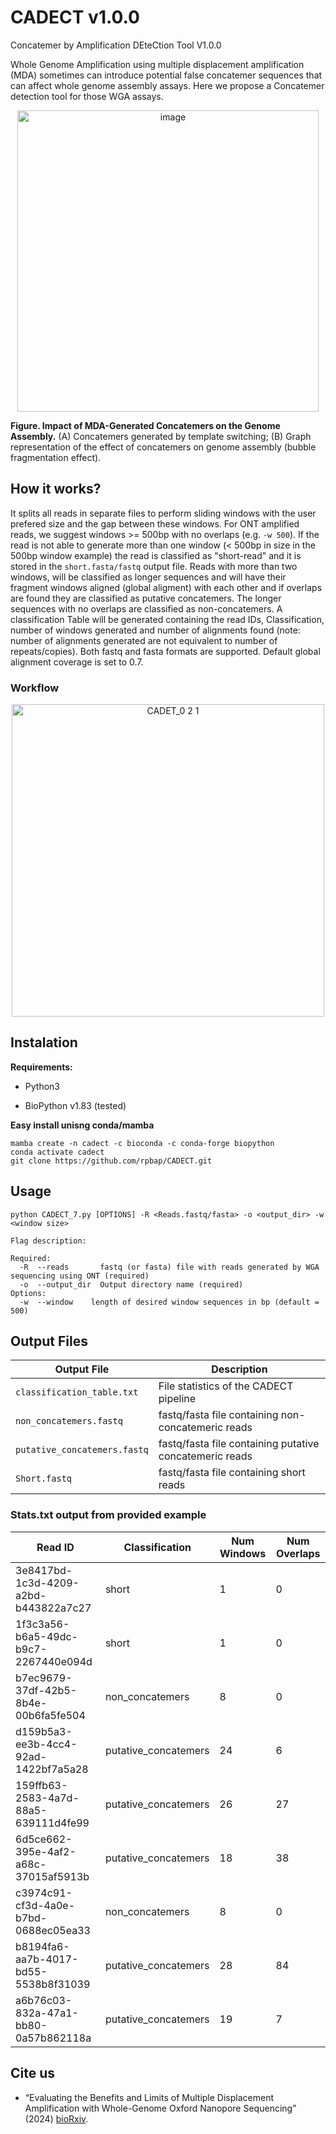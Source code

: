 # CADECT v1.0.0
Concatemer by Amplification DEteCtion Tool V1.0.0


Whole Genome Amplification using multiple displacement amplification (MDA) sometimes can introduce potential false concatemer sequences that can affect whole genome assembly assays. Here we propose a Concatemer detection tool for those WGA assays.

<p align="center">
  

<img width="482" alt="image" src="https://github.com/rpbap/CADECT/assets/28576450/b92cd828-c707-4da1-a44c-98331ee856b3">


</p>

**Figure. Impact of MDA-Generated Concatemers on the Genome Assembly.** (A) Concatemers generated by template switching; (B) Graph representation of the effect of concatemers on genome assembly (bubble fragmentation effect).

## How it works?
It splits all reads in separate files to perform sliding windows with the user prefered size and the gap between these windows. For ONT amplified reads, we suggest windows >= 500bp with no overlaps (e.g. `-w 500`). If the read is not able to generate more than one window (< 500bp in size in the 500bp window example) the read is classified as "short-read" and it is stored in the `short.fasta/fastq` output file. Reads with more than two windows, will be classified as longer sequences and will have their fragment windows aligned (global aligment) with each other and if overlaps are found they are classified as putative concatemers. The longer sequences with no overlaps are classified as non-concatemers. A classification Table will be generated containing the read IDs, Classification, number of windows generated and number of alignments found (note: number of alignments generated are not equivalent to number of repeats/copies). Both fastq and fasta formats are supported. Default global alignment coverage is set to 0.7.

  
### Workflow

  <p align="center">

<img width="500" height="500" alt="CADET_0 2 1" src="https://user-images.githubusercontent.com/28576450/206768044-3ed65ee6-b119-470c-bed7-a361d497efb4.png">

    
  </p>

## Instalation

**Requirements:**

- Python3

- BioPython v1.83 (tested)

**Easy install unisng conda/mamba**

```
mamba create -n cadect -c bioconda -c conda-forge biopython 
conda activate cadect
git clone https://github.com/rpbap/CADECT.git
```

## Usage
```
python CADECT_7.py [OPTIONS] -R <Reads.fastq/fasta> -o <output_dir> -w <window size>

Flag description:

Required:
  -R  --reads       fastq (or fasta) file with reads generated by WGA sequencing using ONT (required)
  -o  --output_dir  Output directory name (required)
Options: 
  -w  --window    length of desired window sequences in bp (default = 500)

```

## Output Files
| Output File | Description |
| --- | --- |
|`classification_table.txt`| File statistics of the CADECT pipeline|
|`non_concatemers.fastq`|fastq/fasta file containing non-concatemeric reads|
|`putative_concatemers.fastq`|fastq/fasta file containing putative concatemeric reads|
|`Short.fastq`|fastq/fasta file containing short reads|

### Stats.txt output from provided example

| **Read ID** | **Classification** |  **Num Windows** |  **Num Overlaps**
| --- | --- | --- | --- |
|3e8417bd-1c3d-4209-a2bd-b443822a7c27|short|1|0|
|1f3c3a56-b6a5-49dc-b9c7-2267440e094d|short|1|0|
|b7ec9679-37df-42b5-8b4e-00b6fa5fe504|non_concatemers|8|0|
|d159b5a3-ee3b-4cc4-92ad-1422bf7a5a28|putative_concatemers|24|6|
|159ffb63-2583-4a7d-88a5-639111d4fe99|putative_concatemers|26|27|
|6d5ce662-395e-4af2-a68c-37015af5913b|putative_concatemers|18|38|
|c3974c91-cf3d-4a0e-b7bd-0688ec05ea33|non_concatemers|8|0|
|b8194fa6-aa7b-4017-bd55-5538b8f31039|putative_concatemers|28|84|
|a6b76c03-832a-47a1-bb80-0a57b862118a|putative_concatemers|19|7|

## Cite us

- “Evaluating the Benefits and Limits of Multiple Displacement Amplification with Whole-Genome Oxford Nanopore Sequencing” (2024) [bioRxiv](https://www.biorxiv.org/content/10.1101/2024.02.09.579537v1).
